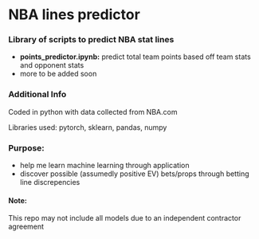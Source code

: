 # NBA lines predictor

### Library of scripts to predict NBA stat lines
- **points_predictor.ipynb:** predict total team points based off team stats and opponent stats
- more to be added soon

### Additional Info
Coded in python with data collected from NBA.com


Libraries used: pytorch, sklearn, pandas, numpy


### Purpose: 
- help me learn machine learning through application
- discover possible (assumedly positive EV) bets/props through betting line discrepencies

#### Note:

This repo may not include all models due to an independent contractor agreement

